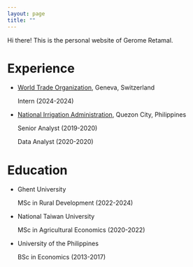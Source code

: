 ```yaml
---
layout: page
title: ""
---
```


Hi there! This is the personal website of Gerome Retamal.

# Experience
* [World Trade Organization](https://www.wto.org/index.htm), Geneva, Switzerland
  
  Intern (2024-2024)
  
* [National Irrigation Administration](https://www.nia.gov.ph/), Quezon City, Philippines
  
  Senior Analyst (2019-2020)
  
  Data Analyst (2020-2020)
  
# Education
* Ghent University

  MSc in Rural Development (2022-2024)

* National Taiwan University

  MSc in Agricultural Economics (2020-2022)

* University of the Philippines

  BSc in Economics (2013-2017)

